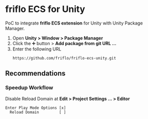 # friflo ECS for Unity

PoC to integrate **friflo ECS extension** for Unity with Unity Package Manager.

1. Open **Unity > Window > Package Manager**
2. Click the ➕ button > **Add package from git URL ...**
3. Enter the following URL
   ```
   https://github.com/friflo/friflo-ecs-unity.git
   ```



## Recommendations

### Speedup Workflow

Disable Reload Domain at **Edit > Project Settings ... > Editor**
```
Enter Play Mode Options [x]
  Reload Domain         [ ]
```
